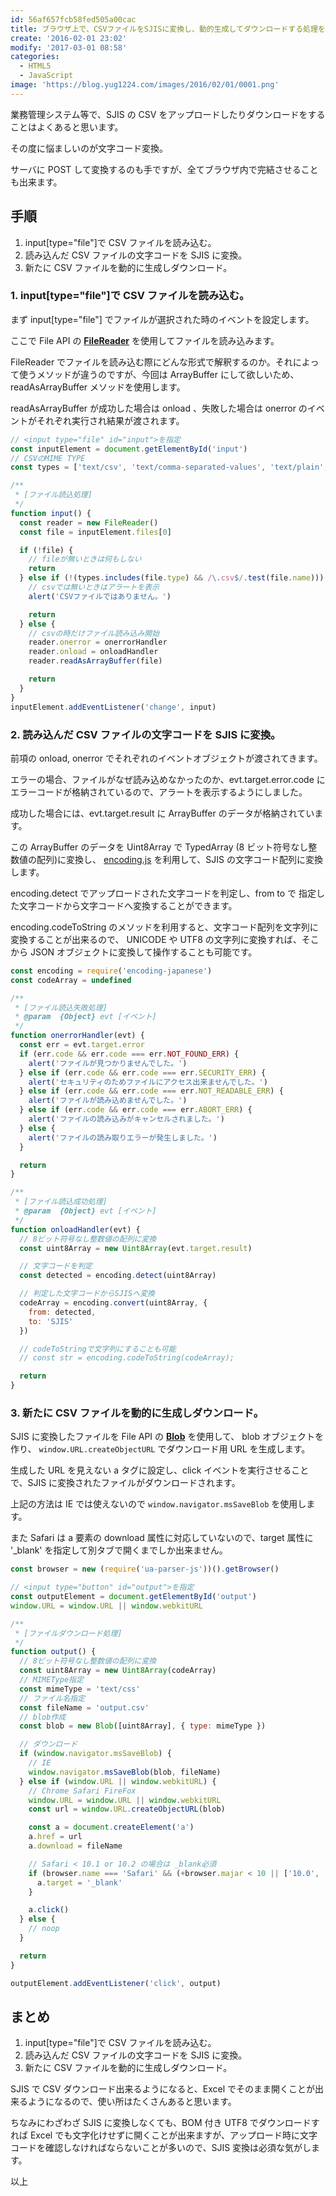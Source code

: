 ```yaml
---
id: 56af657fcb58fed505a00cac
title: ブラウザ上で、CSVファイルをSJISに変換し、動的生成してダウンロードする処理を書いてみる。
create: '2016-02-01 23:02'
modify: '2017-03-01 08:58'
categories:
  - HTML5
  - JavaScript
image: 'https://blog.yug1224.com/images/2016/02/01/0001.png'
---
```


業務管理システム等で、SJIS の CSV をアップロードしたりダウンロードをすることはよくあると思います。

その度に悩ましいのが文字コード変換。

サーバに POST して変換するのも手ですが、全てブラウザ内で完結させることも出来ます。

<!-- more -->

## 手順

1. input[type="file"]で CSV ファイルを読み込む。
2. 読み込んだ CSV ファイルの文字コードを SJIS に変換。
3. 新たに CSV ファイルを動的に生成しダウンロード。

### 1. input[type="file"]で CSV ファイルを読み込む。

まず input[type="file"] でファイルが選択された時のイベントを設定します。

ここで File API の [**FileReader**](https://developer.mozilla.org/ja/docs/Web/API/FileReader) を使用してファイルを読み込みます。

FileReader でファイルを読み込む際にどんな形式で解釈するのか。それによって使うメソッドが違うのですが、今回は ArrayBuffer にして欲しいため、 readAsArrayBuffer メソッドを使用します。

readAsArrayBuffer が成功した場合は onload 、失敗した場合は onerror のイベントがそれぞれ実行され結果が渡されます。

```js
// <input type="file" id="input">を指定
const inputElement = document.getElementById('input')
// CSVのMIME TYPE
const types = ['text/csv', 'text/comma-separated-values', 'text/plain', 'application/csv', 'application/excel', 'application/vnd.ms-excel', 'application/vnd.msexcel', 'text/anytext']

/**
 * [ファイル読込処理]
 */
function input() {
  const reader = new FileReader()
  const file = inputElement.files[0]

  if (!file) {
    // fileが無いときは何もしない
    return
  } else if (!(types.includes(file.type) && /\.csv$/.test(file.name))) {
    // csvでは無いときはアラートを表示
    alert('CSVファイルではありません。')

    return
  } else {
    // csvの時だけファイル読み込み開始
    reader.onerror = onerrorHandler
    reader.onload = onloadHandler
    reader.readAsArrayBuffer(file)

    return
  }
}
inputElement.addEventListener('change', input)
```

### 2. 読み込んだ CSV ファイルの文字コードを SJIS に変換。

前項の onload, onerror でそれぞれのイベントオブジェクトが渡されてきます。

エラーの場合、ファイルがなぜ読み込めなかったのか、evt.target.error.code にエラーコードが格納されているので、アラートを表示するようにしました。

成功した場合には、evt.target.result に ArrayBuffer のデータが格納されています。

この ArrayBuffer のデータを Uint8Array で TypedArray (8 ビット符号なし整数値の配列)に変換し、 [encoding.js](https://github.com/polygonplanet/encoding.js) を利用して、SJIS の文字コード配列に変換します。

encoding.detect でアップロードされた文字コードを判定し、from to で 指定した文字コードから文字コードへ変換することができます。

encoding.codeToString のメソッドを利用すると、文字コード配列を文字列に変換することが出来るので、 UNICODE や UTF8 の文字列に変換すれば、そこから JSON オブジェクトに変換して操作することも可能です。

```js
const encoding = require('encoding-japanese')
const codeArray = undefined

/**
 * [ファイル読込失敗処理]
 * @param  {Object} evt [イベント]
 */
function onerrorHandler(evt) {
  const err = evt.target.error
  if (err.code && err.code === err.NOT_FOUND_ERR) {
    alert('ファイルが見つかりませんでした。')
  } else if (err.code && err.code === err.SECURITY_ERR) {
    alert('セキュリティのためファイルにアクセス出来ませんでした。')
  } else if (err.code && err.code === err.NOT_READABLE_ERR) {
    alert('ファイルが読み込めませんでした。')
  } else if (err.code && err.code === err.ABORT_ERR) {
    alert('ファイルの読み込みがキャンセルされました。')
  } else {
    alert('ファイルの読み取りエラーが発生しました。')
  }

  return
}

/**
 * [ファイル読込成功処理]
 * @param  {Object} evt [イベント]
 */
function onloadHandler(evt) {
  // 8ビット符号なし整数値の配列に変換
  const uint8Array = new Uint8Array(evt.target.result)

  // 文字コードを判定
  const detected = encoding.detect(uint8Array)

  // 判定した文字コードからSJISへ変換
  codeArray = encoding.convert(uint8Array, {
    from: detected,
    to: 'SJIS'
  })

  // codeToStringで文字列にすることも可能
  // const str = encoding.codeToString(codeArray);

  return
}
```

### 3. 新たに CSV ファイルを動的に生成しダウンロード。

SJIS に変換したファイルを File API の [**Blob**](https://developer.mozilla.org/ja/docs/Web/API/Blob) を使用して、 blob オブジェクトを作り、 `window.URL.createObjectURL` でダウンロード用 URL を生成します。

生成した URL を見えない a タグに設定し、click イベントを実行させることで、SJIS に変換されたファイルがダウンロードされます。

上記の方法は IE では使えないので `window.navigator.msSaveBlob` を使用します。

また Safari は a 要素の download 属性に対応していないので、target 属性に '\_blank' を指定して別タブで開くまでしか出来ません。

```js
const browser = new (require('ua-parser-js'))().getBrowser()

// <input type="button" id="output">を指定
const outputElement = document.getElementById('output')
window.URL = window.URL || window.webkitURL

/**
 * [ファイルダウンロード処理]
 */
function output() {
  // 8ビット符号なし整数値の配列に変換
  const uint8Array = new Uint8Array(codeArray)
  // MIMEType指定
  const mimeType = 'text/css'
  // ファイル名指定
  const fileName = 'output.csv'
  // blob作成
  const blob = new Blob([uint8Array], { type: mimeType })

  // ダウンロード
  if (window.navigator.msSaveBlob) {
    // IE
    window.navigator.msSaveBlob(blob, fileName)
  } else if (window.URL || window.webkitURL) {
    // Chrome Safari FireFox
    window.URL = window.URL || window.webkitURL
    const url = window.URL.createObjectURL(blob)

    const a = document.createElement('a')
    a.href = url
    a.download = fileName

    // Safari < 10.1 or 10.2 の場合は _blank必須
    if (browser.name === 'Safari' && (+browser.majar < 10 || ['10.0', '10.0.1', '10.0.2'].includes(browser.version))) {
      a.target = '_blank'
    }

    a.click()
  } else {
    // noop
  }

  return
}

outputElement.addEventListener('click', output)
```

## まとめ

1. input[type="file"]で CSV ファイルを読み込む。
2. 読み込んだ CSV ファイルの文字コードを SJIS に変換。
3. 新たに CSV ファイルを動的に生成しダウンロード。

SJIS で CSV ダウンロード出来るようになると、Excel でそのまま開くことが出来るようになるので、使い所はたくさんあると思います。

ちなみにわざわざ SJIS に変換しなくても、BOM 付き UTF8 でダウンロードすれば Excel でも文字化けせずに開くことが出来ますが、アップロード時に文字コードを確認しなければならないことが多いので、SJIS 変換は必須な気がします。

以上
